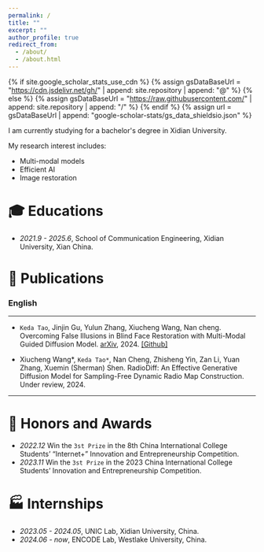 ```yaml
---
permalink: /
title: ""
excerpt: ""
author_profile: true
redirect_from: 
  - /about/
  - /about.html
---
```


{% if site.google_scholar_stats_use_cdn %}
{% assign gsDataBaseUrl = "https://cdn.jsdelivr.net/gh/" | append: site.repository | append: "@" %}
{% else %}
{% assign gsDataBaseUrl = "https://raw.githubusercontent.com/" | append: site.repository | append: "/" %}
{% endif %}
{% assign url = gsDataBaseUrl | append: "google-scholar-stats/gs_data_shieldsio.json" %}

<span class='anchor' id='about-me'></span>

I am currently studying for a bachelor's degree in Xidian University.

My research interest includes: 
- Multi-modal models
- Efficient AI
- Image restoration



# 🎓 Educations 
- *2021.9 - 2025.6*, School of Communication Engineering, Xidian University, Xian China. 

 

# 📝 Publications 

### English 
---
<div class='paper-box-text' markdown="1">

-	`Keda Tao`, Jinjin Gu, Yulun Zhang, Xiucheng Wang, Nan cheng. Overcoming False Illusions in Blind Face Restoration with Multi-Modal Guided Diffusion Model. [arXiv](https://arxiv.org/abs/2410.04161), 2024.
[[Github]]([https://github.com/KD-TAO/MGBFR])

</div>


<div class='paper-box-text' markdown="1">

-	Xiucheng Wang*, `Keda Tao*`,  Nan Cheng, Zhisheng Yin, Zan Li, Yuan Zhang, Xuemin (Sherman) Shen. RadioDiff: An Effective Generative Diffusion Model for Sampling-Free Dynamic Radio Map Construction. Under review, 2024.

</div>



---
# 🏅 Honors and Awards
- *2022.12*  Win the `3st Prize` in the 8th China International College Students’ “Internet+” Innovation and Entrepreneurship Competition.
- *2023.11*  Win the `3st Prize` in the 2023 China International College Students’ Innovation and Entrepreneurship Competition.
# 🏭 Internships
- *2023.05 - 2024.05*, UNIC Lab, Xidian University, China.
- *2024.06 - now*, ENCODE Lab, Westlake University, China.

  
